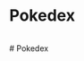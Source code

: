 <h1>Pokedex</h1>

<img src="../github/pokemon-projeto.png" alt="">


<img src="../github/pokemon-projeto-2.png" alt=""># Pokedex
